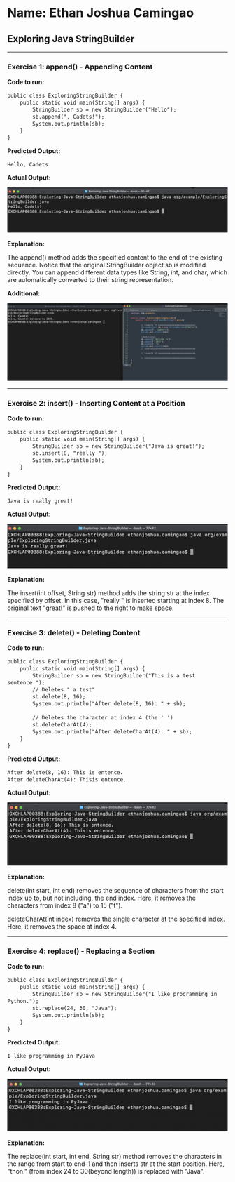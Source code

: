 # Name: Ethan Joshua Camingao
## Exploring Java StringBuilder

---

### Exercise 1: append() - Appending Content

**Code to run:**
```
public class ExploringStringBuilder {
    public static void main(String[] args) {
        StringBuilder sb = new StringBuilder("Hello");
        sb.append(", Cadets!");
        System.out.println(sb);
    }
}
```
**Predicted Output:**
```
Hello, Cadets
```

**Actual Output:**

<img src="https://github.com/ethan-josh/Exploring-Java-StringBuilder/blob/main/images/Ex1.png"/>

**Explanation:**

The append() method adds the specified content to the end of the existing sequence. Notice that the original StringBuilder object sb is modified directly. You can append different data types like String, int, and char, which are automatically converted to their string representation.

**Additional:**

<img src="https://github.com/ethan-josh/Exploring-Java-StringBuilder/blob/main/images/Ex1-additional.png"/>

---

### Exercise 2: insert() - Inserting Content at a Position

**Code to run:**
```
public class ExploringStringBuilder {
    public static void main(String[] args) {
        StringBuilder sb = new StringBuilder("Java is great!");
        sb.insert(8, "really ");
        System.out.println(sb);
    }
}
```
**Predicted Output:**
```
Java is really great!
```

**Actual Output:**

<img src="https://github.com/ethan-josh/Exploring-Java-StringBuilder/blob/main/images/Ex2.png"/>

**Explanation:**

The insert(int offset, String str) method adds the string str at the index specified by offset. In this case, "really " is inserted starting at index 8. The original text "great!" is pushed to the right to make space.

---

### Exercise 3: delete() - Deleting Content

**Code to run:**
```
public class ExploringStringBuilder {
    public static void main(String[] args) {
        StringBuilder sb = new StringBuilder("This is a test sentence.");
        // Deletes " a test"
        sb.delete(8, 16); 
        System.out.println("After delete(8, 16): " + sb);

        // Deletes the character at index 4 (the ' ')
        sb.deleteCharAt(4);
        System.out.println("After deleteCharAt(4): " + sb);
    }
}
```
**Predicted Output:**
```
After delete(8, 16): This is entence.
After deleteCharAt(4): Thisis entence.
```

**Actual Output:**

<img src="https://github.com/ethan-josh/Exploring-Java-StringBuilder/blob/main/images/Ex3.png"/>

**Explanation:**

delete(int start, int end) removes the sequence of characters from the start index up to, but not including, the end index. Here, it removes the characters from index 8 ("a") to 15 ("t").

deleteCharAt(int index) removes the single character at the specified index. Here, it removes the space at index 4.

---

### Exercise 4: replace() - Replacing a Section

**Code to run:**
```
public class ExploringStringBuilder {
    public static void main(String[] args) {
        StringBuilder sb = new StringBuilder("I like programming in Python.");
        sb.replace(24, 30, "Java");
        System.out.println(sb);
    }
}
```
**Predicted Output:**
```
I like programming in PyJava
```

**Actual Output:**

<img src="https://github.com/ethan-josh/Exploring-Java-StringBuilder/blob/main/images/Ex4.png"/>

**Explanation:**

The replace(int start, int end, String str) method removes the characters in the range from start to end-1 and then inserts str at the start position. Here, "thon." (from index 24 to 30(beyond length)) is replaced with "Java".